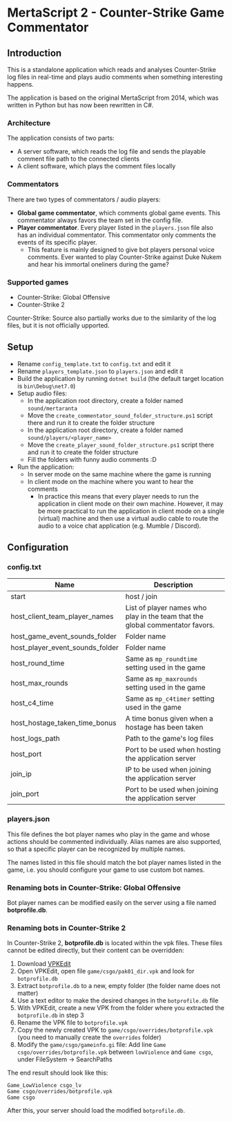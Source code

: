 # MertaScript 2 - Counter-Strike Game Commentator

## Introduction

This is a standalone application which reads and analyses Counter-Strike log files in real-time and plays audio comments when something
interesting happens.

The application is based on the original MertaScript from 2014, which was written in Python but has now been
rewritten in C#.

### Architecture

The application consists of two parts:

- A server software, which reads the log file and sends the playable comment file path to the connected clients
- A client software, which plays the comment files locally

### Commentators

There are two types of commentators / audio players:

- **Global game commentator**, which comments global game events. This commentator always favors the team set in the config file.
- **Player commentator**. Every player listed in the `players.json` file also has an individual commentator. This commentator only comments the events of its specific player.
  - This feature is mainly designed to give bot players personal voice comments. Ever wanted to play Counter-Strike against Duke Nukem and hear his immortal oneliners during the game?

### Supported games

- Counter-Strike: Global Offensive
- Counter-Strike 2

Counter-Strike: Source also partially works due to the similarity of the log files, but it is not officially upported.

## Setup

- Rename `config_template.txt` to `config.txt` and edit it
- Rename `players_template.json` to `players.json` and edit it
- Build the application by running `dotnet build` (the default target location is `bin\Debug\net7.0`)
- Setup audio files:
    - In the application root directory, create a folder named `sound/mertaranta`
    - Move the `create_commentator_sound_folder_structure.ps1` script there and run it to create the folder
      structure
    - In the application root directory, create a folder named `sound/players/<player_name>`
    - Move the `create_player_sound_folder_structure.ps1` script there and run it to create the folder
      structure
    - Fill the folders with funny audio comments :D
- Run the application:
    - In server mode on the same machine where the game is running
    - In client mode on the machine where you want to hear the comments
        - In practice this means that every player needs to run the application in client mode on their own machine.
          However, it may be more practical to run the application in client mode on a single (virtual) machine and then
          use a virtual audio cable to route the audio to a voice chat application (e.g. Mumble / Discord).

## Configuration

### config.txt

| Name                            | Description                                                                   |
|---------------------------------|-------------------------------------------------------------------------------|
| start                           | host / join                                                                   |
| host_client_team_player_names   | List of player names who play in the team that the global commentator favors. |
| host_game_event_sounds_folder   | Folder name                                                                   |
| host_player_event_sounds_folder | Folder name                                                                   |
| host_round_time                 | Same as `mp_roundtime` setting used in the game                               |
| host_max_rounds                 | Same as `mp_maxrounds` setting used in the game                               |
| host_c4_time                    | Same as `mp_c4timer` setting used in the game                                 |
| host_hostage_taken_time_bonus   | A time bonus given when a hostage has been taken                              |
| host_logs_path                  | Path to the game's log files                                                  |
| host_port                       | Port to be used when hosting the application server                           |
| join_ip                         | IP to be used when joining the application server                             |
| join_port                       | Port to be used when joining the application server                           |

### players.json

This file defines the bot player names who play in the game and whose actions should be commented individually. Alias names are also supported, so that a specific player can be recognized by multiple names.

The names listed in this file should match the bot player names listed in the game, i.e. you should configure your game to use custom bot names.

### Renaming bots in Counter-Strike: Global Offensive

Bot player names can be modified easily on the server using a file named **botprofile.db**.

### Renaming bots in Counter-Strike 2

In Counter-Strike 2, **botprofile.db** is located within the vpk files. These files cannot be edited directly, but their content can be overridden:

1. Download [VPKEdit](https://developer.valvesoftware.com/wiki/VPKEdit)
2. Open VPKEdit, open file `game/csgo/pak01_dir.vpk` and look for `botprofile.db`
3. Extract `botprofile.db` to a new, empty folder (the folder name does not matter)
4. Use a text editor to make the desired changes in the `botprofile.db` file
5. With VPKEdit, create a new VPK from the folder where you extracted the `botprofile.db` in step 3
6. Rename the VPK file to `botprofile.vpk`
7. Copy the newly created VPK to `game/csgo/overrides/botprofile.vpk` (you need to manually create the `overrides` folder)
8. Modify the `game/csgo/gameinfo.gi` file: Add line `Game csgo/overrides/botprofile.vpk` between `lowViolence` and `Game csgo`, under FileSystem -> SearchPaths

The end result should look like this:

    Game_LowViolence csgo_lv
    Game csgo/overrides/botprofile.vpk
    Game csgo

After this, your server should load the modified `botprofile.db`.
